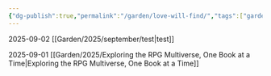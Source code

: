 ```yaml
---
{"dg-publish":true,"permalink":"/garden/love-will-find/","tags":["gardenEntry"]}
---
```


2025-09-02
[[Garden/2025/september/test\|test]]

2025-09-01
[[Garden/2025/Exploring the RPG Multiverse, One Book at a Time\|Exploring the RPG Multiverse, One Book at a Time]]